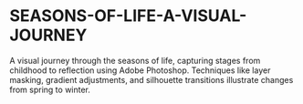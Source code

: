 # SEASONS-OF-LIFE-A-VISUAL-JOURNEY
A visual journey through the seasons of life, capturing stages from childhood to reflection using Adobe Photoshop. Techniques like layer masking, gradient adjustments, and silhouette transitions illustrate changes from spring to winter.
